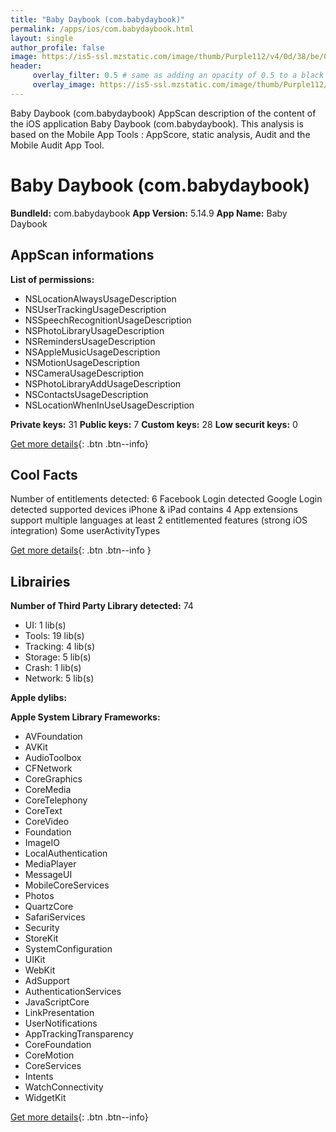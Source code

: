 ```yaml
---
title: "Baby Daybook (com.babydaybook)"
permalink: /apps/ios/com.babydaybook.html
layout: single
author_profile: false
image: https://is5-ssl.mzstatic.com/image/thumb/Purple112/v4/0d/38/be/0d38bea6-0c7a-57d3-0fbb-11fe1aae0bcc/AppIcon-1x_U007emarketing-0-7-0-85-220.png/512x512bb.jpg
header: 
     overlay_filter: 0.5 # same as adding an opacity of 0.5 to a black background
     overlay_image: https://is5-ssl.mzstatic.com/image/thumb/Purple112/v4/0d/38/be/0d38bea6-0c7a-57d3-0fbb-11fe1aae0bcc/AppIcon-1x_U007emarketing-0-7-0-85-220.png/512x512bb.jpg
---
```

Baby Daybook (com.babydaybook) AppScan description of the content of the iOS application Baby Daybook (com.babydaybook). This analysis is based on the Mobile App Tools : AppScore, static analysis, Audit and the Mobile Audit App Tool.

# Baby Daybook (com.babydaybook)

**BundleId:** com.babydaybook
**App Version:** 5.14.9
**App Name:** Baby Daybook


## AppScan informations 

**List of permissions:** 
- NSLocationAlwaysUsageDescription
- NSUserTrackingUsageDescription
- NSSpeechRecognitionUsageDescription
- NSPhotoLibraryUsageDescription
- NSRemindersUsageDescription
- NSAppleMusicUsageDescription
- NSMotionUsageDescription
- NSCameraUsageDescription
- NSPhotoLibraryAddUsageDescription
- NSContactsUsageDescription
- NSLocationWhenInUseUsageDescription
  
  
**Private keys:** 31
**Public keys:** 7
**Custom keys:** 28
**Low securit keys:** 0
  
[Get more details](/pricing.html){: .btn .btn--info}

## Cool Facts

Number of entitlements detected: 6
Facebook Login detected
Google Login detected
supported devices iPhone & iPad
contains 4 App extensions
support multiple languages
at least 2 entitlemented features (strong iOS integration)
Some userActivityTypes
  
[Get more details](/pricing.html){: .btn .btn--info }

## Librairies 
**Number of Third Party Library detected:** 74
- UI: 1 lib(s)
- Tools: 19 lib(s)
- Tracking: 4 lib(s)
- Storage: 5 lib(s)
- Crash: 1 lib(s)
- Network: 5 lib(s)


**Apple dylibs:**


**Apple System Library Frameworks:**
- AVFoundation
- AVKit
- AudioToolbox
- CFNetwork
- CoreGraphics
- CoreMedia
- CoreTelephony
- CoreText
- CoreVideo
- Foundation
- ImageIO
- LocalAuthentication
- MediaPlayer
- MessageUI
- MobileCoreServices
- Photos
- QuartzCore
- SafariServices
- Security
- StoreKit
- SystemConfiguration
- UIKit
- WebKit
- AdSupport
- AuthenticationServices
- JavaScriptCore
- LinkPresentation
- UserNotifications
- AppTrackingTransparency
- CoreFoundation
- CoreMotion
- CoreServices
- Intents
- WatchConnectivity
- WidgetKit


  
[Get more details](/pricing.html){: .btn .btn--info}

